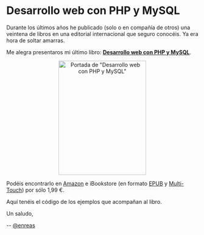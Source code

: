 # Desarrollo web con PHP y MySQL

Durante los últimos años he publicado (solo o en compañía de otros) una veintena de libros en una editorial internacional que seguro conocéis. Ya era hora de soltar amarras.

Me alegra presentaros mi último libro: <a title="Desarrollo web con PHP y MySQL" href="http://enreas.com/blog/2012/10/22/desarrollo-web-con-php-y-mysql/"><strong>Desarrollo web con PHP y MySQL</strong></a>.
<p style="text-align: center;"><a href="http://enreas.wordpress.com/wp-content/uploads/2012/10/portada-desarrollo-web.jpg"><img class="aligncenter  wp-image-2330" src="http://enreas.files.wordpress.com/2012/09/portada-desarrollo-web.jpg?w=230" alt="Portada de &quot;Desarrollo web con PHP y MySQL&quot;" width="230" height="300" /></a></p>
Podéis encontrarlo en <a title="Por si tienes un Kindle" href="http://www.amazon.es/dp/B008IK75ZC/">Amazon</a> e iBookstore (en formato <a title="Para tu iPhone o tu iPad" href="http://itunes.apple.com/es/book/desarrollo-web-con-php-y-mysql/id547080807?mt=11">EPUB</a> y <a title="En mi opinión, la mejor versión de todas, pero sólo si tienes iPad" href="http://itunes.apple.com/es/book/desarrollo-web-con-php-y-mysql/id541003603?mt=11">Multi-Touch</a>) por sólo 1,99 €.

Aquí tenéis el código de los ejemplos que acompañan al libro.

Un saludo,

--
<a href="https://twitter.com/enreas" title="@enreas">@enreas</a>
